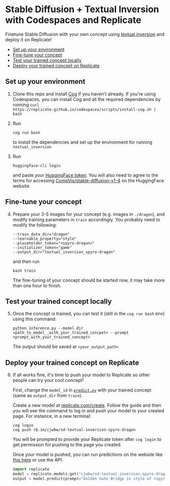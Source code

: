 # Stable Diffusion + Textual Inversion with Codespaces and Replicate

Finetune Stable Diffusion with your own concept using [textual inversion](https://github.com/huggingface/diffusers/tree/main/examples/textual_inversion) and deploy it on Replicate!

* [Set up your environment](#set-up-your-environment)
* [Fine-tune your concept](#fine-tune-your-concept)
* [Test your trained concept locally](#test-your-trained-concept-locally)
* [Deploy your trained concept on Replicate](#deploy-your-trained-concept-on-replicate)

## Set up your environment

1. Clone this repo and install [Cog](https://github.com/replicate/cog#install) if you haven't already. If you're using Codespaces, you can install Cog and all the required dependencies by running `curl https://replicate.github.io/codespaces/scripts/install-cog.sh | bash`

2.  Run
    ```
    cog run bash
    ```

    to install the dependencies and set up the environment for running `textual_inversion`

3. Run 

    ```
    huggingface-cli login
    ```

    and paste your [HuggingFace token](https://huggingface.co/settings/tokens). You will also need to agree to the terms for accessing [CompVis/stable-diffusion-v1-4](https://huggingface.co/CompVis/stable-diffusion-v1-4) on the HuggingFace website.


## Fine-tune your concept

4. Prepare your 3-5 images for your concept (e.g. images in `./dragon`), and modify training parameters in `train` accordingly. You probably need to modify the following:
    ```
    --train_data_dir="dragon" 
    --learnable_property="style" 
    --placeholder_token="<spyro-dragon>"
    --initializer_token="game" 
    --output_dir="textual_inversion_spyro-dragon"
    ```
    and then run
    ```
    bash train
    ```
    The fine-tuning of your concept should be started now, it may take more than one hour to finish.

## Test your trained concept locally

5. Once the concept is trained, you can test it (still in the `cog run bash` env) using this command:
    ```
    python inference.py --model_dir <path_to_model__with_your_trained_concpet> --prompt <prompt_with_your_trained_concept> 
    ```
    The output should be saved at `<your_output_path>`

## Deploy your trained concept on Replicate

6. If all works fine, it's time to push your model to Replicate so other people can try your cool concept!

    First, change the `model_id` in [`predict.py`](https://github.com/chenxwh/replicate-sd-textual-inversion/blob/main/predict.py#L15) with your trained concept (same as `output_dir` from `train`). 
    
    Create a new model at [replicate.com/create](https://replicate.com/create). Follow the guide and then you will see the command to log in and push your model to your created page.
    For instance, in a new terminal:

    ```
    cog login
    cog push r8.im/cjwbw/sd-textual-inversion-spyro-dragon
    ```

    You will be prompted to provide your Replicate token after `cog login` to get permission for pushing to the page you created.

    Once your model is pushed, you can run predictions on the website like [this here](https://replicate.com/cjwbw/sd-textual-inversion-spyro-dragon) or use the API:

    ```py
    import replicate
    model = replicate.models.get("cjwbw/sd-textual-inversion-spyro-dragon")
    output = model.predict(prompt="Golden Gate Bridge in style of <spyro-dragon>")
    ```